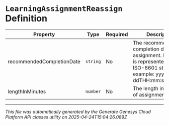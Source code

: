 # `LearningAssignmentReassign` Definition

| Property | Type | Required | Description |
|----------|------|----------|-------------|
| recommendedCompletionDate | `string` | No | The recommended completion date of assignment. Date time is represented as an ISO-8601 string. For example: yyyy-MM-ddTHH:mm:ss[.mmm]Z |
| lengthInMinutes | `number` | No | The length in minutes of assignment |

---

*This file was automatically generated by the Generate Genesys Cloud Platform API classes utility on 2025-04-24T15:04:26.089Z*